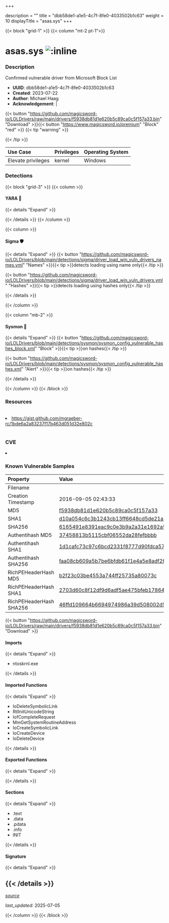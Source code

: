 +++

description = ""
title = "dbb58de1-a1e5-4c7f-8fe0-4033502b1c63"
weight = 10
displayTitle = "asas.sys"
+++


{{< block "grid-1" >}}
{{< column "mt-2 pt-1">}}


# asas.sys ![:inline](/images/twitter_verified.png) 

### Description

Confirmed vulnerable driver from Microsoft Block List
- **UUID**: dbb58de1-a1e5-4c7f-8fe0-4033502b1c63
- **Created**: 2023-07-22
- **Author**: Michael Haag
- **Acknowledgement**:  | [](https://twitter.com/)

{{< button "https://github.com/magicsword-io/LOLDrivers/raw/main/drivers/f5938db81d1e620b5c89ca0c5f157a33.bin" "Download" >}}{{< button "https://www.magicsword.io/premium" "Block" "red" >}}
{{< tip "warning" >}}

{{< /tip >}}



| Use Case | Privileges | Operating System | 
|:---- | ---- | ---- |
| Elevate privileges | kernel | Windows |



### Detections


{{< block "grid-3" >}}
{{< column >}}
#### YARA 🏹
{{< details "Expand" >}}

{{< /details >}}
{{< /column >}}



{{< column >}}

#### Sigma 🛡️
{{< details "Expand" >}}
{{< button "https://github.com/magicsword-io/LOLDrivers/blob/main/detections/sigma/driver_load_win_vuln_drivers_names.yml" "Names" >}}{{< tip >}}detects loading using name only{{< /tip >}} 


{{< button "https://github.com/magicsword-io/LOLDrivers/blob/main/detections/sigma/driver_load_win_vuln_drivers.yml" "Hashes" >}}{{< tip >}}detects loading using hashes only{{< /tip >}} 

{{< /details >}}

{{< /column >}}


{{< column "mb-2" >}}

#### Sysmon 🔎
{{< details "Expand" >}}
{{< button "https://github.com/magicsword-io/LOLDrivers/blob/main/detections/sysmon/sysmon_config_vulnerable_hashes_block.xml" "Block" >}}{{< tip >}}on hashes{{< /tip >}} 

{{< button "https://github.com/magicsword-io/LOLDrivers/blob/main/detections/sysmon/sysmon_config_vulnerable_hashes.xml" "Alert" >}}{{< tip >}}on hashes{{< /tip >}} 

{{< /details >}}

{{< /column >}}
{{< /block >}}


### Resources
<br>
<li><a href="https://gist.github.com/mgraeber-rc/1bde6a2a83237f17b463d051d32e802c">https://gist.github.com/mgraeber-rc/1bde6a2a83237f17b463d051d32e802c</a></li>
<br>

### CVE

<li><a href="https://cve.mitre.org/cgi-bin/cvename.cgi?name="></a></li>

### Known Vulnerable Samples

| Property           | Value |
|:-------------------|:------|
| Filename           |  |
| Creation Timestamp           | 2016-09-05 02:43:33 |
| MD5                | [f5938db81d1e620b5c89ca0c5f157a33](https://www.virustotal.com/gui/file/f5938db81d1e620b5c89ca0c5f157a33) |
| SHA1               | [d10a054c6c3b1243cb13ff6648cd5de21a0b6548](https://www.virustotal.com/gui/file/d10a054c6c3b1243cb13ff6648cd5de21a0b6548) |
| SHA256             | [6165491e8391eac9c0e3b9a2a31e1692a567c16cbfa36d7a88c401ffae1f6c63](https://www.virustotal.com/gui/file/6165491e8391eac9c0e3b9a2a31e1692a567c16cbfa36d7a88c401ffae1f6c63) |
| Authentihash MD5   | [37458813b5115cbf06552da28fefbbbb](https://www.virustotal.com/gui/search/authentihash%253A37458813b5115cbf06552da28fefbbbb) |
| Authentihash SHA1  | [1d1cafc73c97c6bcd2331f8777d90fdca57125a3](https://www.virustotal.com/gui/search/authentihash%253A1d1cafc73c97c6bcd2331f8777d90fdca57125a3) |
| Authentihash SHA256| [faa08cb609a5b7be6bfdb61f1e4a5e8adf2f5a1d2492f262483df7326934f5d4](https://www.virustotal.com/gui/search/authentihash%253Afaa08cb609a5b7be6bfdb61f1e4a5e8adf2f5a1d2492f262483df7326934f5d4) |
| RichPEHeaderHash MD5   | [b2f23c03be4553a744ff25735a80073c](https://www.virustotal.com/gui/search/rich_pe_header_hash%253Ab2f23c03be4553a744ff25735a80073c) |
| RichPEHeaderHash SHA1  | [2703d60c8f12df9d6adf5ae475bfeb1786486888](https://www.virustotal.com/gui/search/rich_pe_header_hash%253A2703d60c8f12df9d6adf5ae475bfeb1786486888) |
| RichPEHeaderHash SHA256| [46ffd109664b6694974986a39d508002d564434d60a0fb9f861401f2cb2c83f1](https://www.virustotal.com/gui/search/rich_pe_header_hash%253A46ffd109664b6694974986a39d508002d564434d60a0fb9f861401f2cb2c83f1) |

{{< button "https://github.com/magicsword-io/LOLDrivers/raw/main/drivers/f5938db81d1e620b5c89ca0c5f157a33.bin" "Download" >}} 


#### Imports
{{< details "Expand" >}}
* ntoskrnl.exe

{{< /details >}}
#### Imported Functions
{{< details "Expand" >}}
* IoDeleteSymbolicLink
* RtlInitUnicodeString
* IofCompleteRequest
* MmGetSystemRoutineAddress
* IoCreateSymbolicLink
* IoCreateDevice
* IoDeleteDevice

{{< /details >}}
#### Exported Functions
{{< details "Expand" >}}

{{< /details >}}

#### Sections
{{< details "Expand" >}}
* .text
* .data
* .pdata
* .info
* INIT

{{< /details >}}
#### Signature
{{< details "Expand" >}}

{{< /details >}}
-----



[*source*](https://github.com/magicsword-io/LOLDrivers/blob/main/yaml/dbb58de1-a1e5-4c7f-8fe0-4033502b1c63.yaml)

*last_updated:* 2025-07-05

{{< /column >}}
{{< /block >}}
